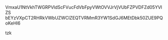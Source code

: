 VmxaU1NtVkhTWGRPVldScFVucFdVbFpyVWtOVVJrVjVUbFZPVDFZd05YVlZS
bEYzVXpCT2RHRkVWbUZWClZEQTVRMmR3YW1SdGJ6MEtDbk50ZUE9PQoKeHl6

tzk